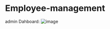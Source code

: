 # Employee-management

admin Dahboard: ![image](https://github.com/user-attachments/assets/57542104-52d5-4e2d-8a97-b1ba518d16df)
